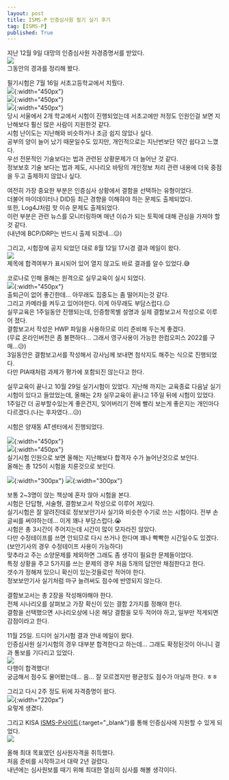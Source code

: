 ```yaml
---
layout: post
title: ISMS-P 인증심사원 필기 실기 후기
tag: [ISMS-P]
published: True
---
```



지난 12월 9일 대망의 인증심사원 자경증명서를 받았다.  
![](../../img/2022-12-20-ISMS-P%20인증심사원%20필기%20실기%20후기/2022-12-22-16-29-58.png)  
그동안의 경과를 정리해 봤다.  


필기시험은 7월 16일 서초고등학교에서 치뤘다.  
![](../../img/2022-12-20-ISMS-P%20인증심사원%20필기%20실기%20후기/20220716_125353_HDR.jpg){:width="450px"}   
![](../../img/2022-12-20-ISMS-P%20인증심사원%20필기%20실기%20후기/20220716_132310_HDR.jpg){:width="450px"}  
![](../../img/2022-12-20-ISMS-P%20인증심사원%20필기%20실기%20후기/20220716_132149_HDR.jpg){:width="450px"}  
당시 서울에서 2개 학교에서 시험이 진행되었는데 서초고에만 저정도 인원인걸 보면 지난해보다 훨신 많은 사람이 지원한것 같다.  
시험 난이도는 지난해와 비슷하거나 조금 쉽지 않았나 싶다.  
공부의 양이 늘어 났기 때문일수도 있지만, 개인적으로는 지난번보단 약간 쉽다고 느꼈다.  
우선 전문적인 기술보다는 법과 관련된 상황문제가 더 늘어난 것 같다.  
정보보호 기술 보다는 법과 제도, 시나리오 바탕의 개인정보 처리 관련 내용에 더욱 중점을 두고 출제하지 않았나 싶다.  

여전히 가장 중요한 부분은 인증심사 상황에서 결함을 선택하는 유형이었다.  
더불어 마이데이터나 DID등 최근 경향을 이해햐야 하는 문제도 출제되었다.  
또한, Log4J처럼 핫 이슈 문제도 출제되었다.  
이런 부분은 관련 뉴스를 모니터링하며 매년 이슈가 되는 토픽에 대해 관심을 가져야 할것 같다.  
(내년에 BCP/DRP는 반드시 출제 되겠네...😑)  

그리고, 시험장에 공지 되었던 대로 8월 12일 17시경 결과 메일이 왔다.  
![](../../img/2022-12-20-ISMS-P%20인증심사원%20필기%20실기%20후기/2022-12-22-17-22-14.png)  
제목에 합격여부가 표시되어 있어 열지 않고도 바로 결과를 알수 있었다.😅  


코로나로 인해 올해는 원격으로 실무교육이 실시 되었다.  
![](../../img/2022-12-20-ISMS-P%20인증심사원%20필기%20실기%20후기/214566.jpg){:width="450px"}    
출퇴근이 없어 좋긴한데... 아무래도 집중도는 좀 떨어지는것 같다.  
그리고 카메라를 켜두고 있어야한다. 이게 아무래도 부담스럽다.😑  
실무교육은 1주일동안 진행되는데, 인증항목별 설명과 실제 결함보고서 작성으로 이루어 졌다.  
결함보고서 작성은 HWP 파일을 사용하므로 미리 준비해 두는게 좋겠다.  
(무료 온라인버전은 좀 불편하다... 그래서 영구사용이 가능한 한컴오피스 2022를 구매...😥)  
3일동안은 결함보고서를 작성해서 강사님께 보내면 첨삭지도 해주는 식으로 진행되었다.  
다만 PIA때처럼 과제가 평가에 포함되진 않는다고 한다.  

실무교육이 끝나고 10월 29일 실기시험이 있었다.
지난해 까지는 교육종료 다음날 실기시험이 있다고 들었었는데, 올해는 2차 실무교육이 끝나고 1주일 뒤에 시험이 있었다.  
1주일간 더 공부할수있는게 좋은건지, 잊어버리기 전에 빨리 보는게 좋은지는 개인마다 다르겠다.(나는 후자였다...😥)  

시험은 양재동 AT센터에서 진행되었다.  

![](../../img/2022-12-20-ISMS-P%20인증심사원%20필기%20실기%20후기/214567.jpg){:width="450px"}    
![](../../img/2022-12-20-ISMS-P%20인증심사원%20필기%20실기%20후기/214568.jpg){:width="450px"}    
실기시험 인원으로 보면 올해는 지난해보다 합격자 수가 늘어난것으로 보인다.  
올해는 총 125이 시험을 치룬것으로 보인다.  

![](../../img/2022-12-20-ISMS-P%20인증심사원%20필기%20실기%20후기/214570.jpg){:width="300px"}
![](../../img/2022-12-20-ISMS-P%20인증심사원%20필기%20실기%20후기/214569.jpg){:width="300px"}  

보통 2~3명이 앉는 책상에 혼자 앉아 시험을 본다.  
시험은 단답형, 서술형, 결함보고서 작성으로 이루어 져있다.  
실기시험은 잘 알려진데로 정보보안기사 실기와 비슷한 수기로 쓰는 시험이다. 
전부 손글씨를 써야하는데... 이게 꽤나 부담스럽다.😭  
시험은 총 3시간이 주어지는데 시간이 많이 모자라진 않았다.  
다만 수정테이프를 쓰면 안되므로 다시 쓰거나 한다며 꽤나 빡빡한 시간일수도 있겠다.  
(보안기사의 경우 수정테이프 사용이 가능하다)  
맞추라고 주는 소양문제를 제외하면 그래도 좀 생각이 필요한 문제들이었다.  
특정 상황을 주고 5가지를 쓰는 문제의 경우 처음 5개의 답안만 채점한다고 한다.  
갯수가 정해져 있으니 확신이 있는것들로만 적어야 한다.  
정보보안기사 실기처럼 마구 늘려써도 점수에 반영되지 않는다.  

결함보고서는 총 2장을 작성해야해야 한다.  
전체 시나리오를 살펴보고 가장 확신이 있는 결함 2가지를 정해야 한다.  
결함을 선택했으면 시나리오상에 나온 해당 결함을 모두 적어야 하고, 일부만 적게되면 감점이라고 한다.  

11월 25일. 드디어 실기시험 결과 안내 메일이 왔다.  
인증심사원 실기시험의 경우 대부분 합격한다고 하는데... 그래도 확정된것이 아니니 결과 통보를 기다리고 있었다.  
![](../../img/2022-12-20-ISMS-P%20인증심사원%20필기%20실기%20후기/2022-12-26-14-20-45.png)  
다행이 합격했다!  
궁금해서 점수도 물어봤는데... 음... 잘 모르겠지만 평균정도 점수가 아닐까 한다. ㅎㅎ  

그리고 다시 2주 정도 뒤에 자격증명이 왔다.  
![](/img/p/ismsp.png){:width="220px"}    
요렇게 생겼다.  

그리고 KISA [ISMS-P사이트](https://isms.kisa.or.kr/main/){:target="_blank"}를 통해 인증심사에 지원할 수 있게 되었다.  
![](../../img/2022-12-20-ISMS-P%20인증심사원%20필기%20실기%20후기/2022-12-26-14-37-35.png)  

올해 최대 목표였던 심사원자격을 취득했다.  
처음 준비를 시작하고서 대략 2년 걸렸다.  
내년에는 심사원보를 때기 위해 최대한 열심히 심사를 해볼 생각이다.  

